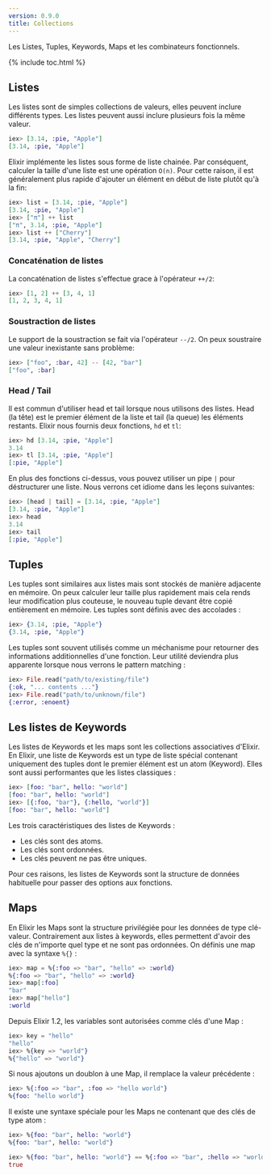 ```yaml
---
version: 0.9.0
title: Collections
---
```


Les Listes, Tuples, Keywords, Maps et les combinateurs fonctionnels.

{% include toc.html %}

## Listes

Les listes sont de simples collections de valeurs, elles peuvent inclure différents types. Les listes peuvent aussi inclure plusieurs fois la même valeur.

```elixir
iex> [3.14, :pie, "Apple"]
[3.14, :pie, "Apple"]
```

Elixir implémente les listes sous forme de liste chainée. Par conséquent, calculer la taille d'une liste est une opération `O(n)`. Pour cette raison, il est généralement plus rapide d'ajouter un élément en début de liste plutôt qu'à la fin:

```elixir
iex> list = [3.14, :pie, "Apple"]
[3.14, :pie, "Apple"]
iex> ["π"] ++ list
["π", 3.14, :pie, "Apple"]
iex> list ++ ["Cherry"]
[3.14, :pie, "Apple", "Cherry"]
```


### Concaténation de listes

La concaténation de listes s'effectue grace à l'opérateur `++/2`:

```elixir
iex> [1, 2] ++ [3, 4, 1]
[1, 2, 3, 4, 1]
```

### Soustraction de listes

Le support de la soustraction se fait via l'opérateur `--/2`. On peux soustraire une valeur inexistante sans problème:

```elixir
iex> ["foo", :bar, 42] -- [42, "bar"]
["foo", :bar]
```

### Head / Tail

Il est commun d'utiliser head et tail lorsque nous utilisons des listes. Head (la tête) est le premier élément de la liste et tail (la queue) les éléments restants. Elixir nous fournis deux fonctions, `hd` et `tl`:

```elixir
iex> hd [3.14, :pie, "Apple"]
3.14
iex> tl [3.14, :pie, "Apple"]
[:pie, "Apple"]
```

En plus des fonctions ci-dessus, vous pouvez utiliser un pipe `|` pour déstructurer une liste. Nous verrons cet idiome dans les leçons suivantes:

```elixir
iex> [head | tail] = [3.14, :pie, "Apple"]
[3.14, :pie, "Apple"]
iex> head
3.14
iex> tail
[:pie, "Apple"]
```

## Tuples

Les tuples sont similaires aux listes mais sont stockés de manière adjacente en mémoire. On peux calculer leur taille plus rapidement mais cela rends leur modification plus couteuse, le nouveau tuple devant être copié entièrement en mémoire. Les tuples sont définis avec des accolades :

```elixir
iex> {3.14, :pie, "Apple"}
{3.14, :pie, "Apple"}
```

Les tuples sont souvent utilisés comme un méchanisme pour retourner des informations additionnelles d'une fonction. Leur utilité deviendra plus apparente lorsque nous verrons le pattern matching :

```elixir
iex> File.read("path/to/existing/file")
{:ok, "... contents ..."}
iex> File.read("path/to/unknown/file")
{:error, :enoent}
```

## Les listes de Keywords

Les listes de Keywords et les maps sont les collections associatives d'Elixir. En Elixir, une liste de Keywords est un type de liste spécial contenant uniquement des tuples dont le premier élément est un atom (Keyword). Elles sont aussi performantes que les listes classiques :

```elixir
iex> [foo: "bar", hello: "world"]
[foo: "bar", hello: "world"]
iex> [{:foo, "bar"}, {:hello, "world"}]
[foo: "bar", hello: "world"]
```

Les trois caractéristiques des listes de Keywords :

+ Les clés sont des atoms.
+ Les clés sont ordonnées.
+ Les clés peuvent ne pas être uniques.

Pour ces raisons, les listes de Keywords sont la structure de données habituelle pour passer des options aux fonctions.

## Maps

En Elixir les Maps sont la structure privilégiée pour les données de type clé-valeur. Contrairement aux listes à keywords, elles permettent d'avoir des clés de n'importe quel type et ne sont pas ordonnées. On définis une map avec la syntaxe `%{}` :

```elixir
iex> map = %{:foo => "bar", "hello" => :world}
%{:foo => "bar", "hello" => :world}
iex> map[:foo]
"bar"
iex> map["hello"]
:world
```

Depuis Elixir 1.2, les variables sont autorisées comme clés d'une Map :

```elixir
iex> key = "hello"
"hello"
iex> %{key => "world"}
%{"hello" => "world"}
```

Si nous ajoutons un doublon à une Map, il remplace la valeur précédente :

```elixir
iex> %{:foo => "bar", :foo => "hello world"}
%{foo: "hello world"}
```

Il existe une syntaxe spéciale pour les Maps ne contenant que des clés de type atom :

```elixir
iex> %{foo: "bar", hello: "world"}
%{foo: "bar", hello: "world"}

iex> %{foo: "bar", hello: "world"} == %{:foo => "bar", :hello => "world"}
true
```
